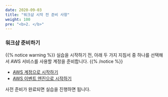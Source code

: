 ```yaml
---
date: 2020-09-03
title: "워크샵 시작 전 준비 사항"
weight: 100
pre: "<b>2. </b>"
---
```


### 워크샵 준비하기
{{% notice warning %}}
실습을 시작하기 전, 아래 두 가지 지침서 중 하나를 선택해서 AWS 서비스를 사용할 계정을 준비합니다.
{{% /notice %}}

- [AWS 계정으로 시작하기](../../settings/create_aws_account/)
- [AWS 이벤트 엔진으로 시작하기](../../settings/create_aws_workshop_portal/)


사전 준비가 완료되면 실습을 진행하면 됩니다.





